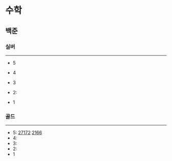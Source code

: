 # 수학
## 
## 백준

### 실버

---

- 5
- 4
- 3
- 2:

- 1

### 골드

---

- 5: 
[27172](27172%2F27172.md)
[2166](%EA%B8%B0%ED%95%98%ED%95%99%2F2166%2F2166.md)
- 4:
- 3:
- 2:
- 1


